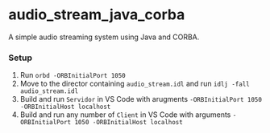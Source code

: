 # audio_stream_java_corba

A simple audio streaming system using Java and CORBA. 

### Setup

1. Run `orbd -ORBInitialPort 1050`
2. Move to the director containing `audio_stream.idl` and run `idlj -fall audio_stream.idl`
3. Build and run `Servidor` in VS Code with arugments `-ORBInitialPort 1050 -ORBInitialHost localhost`
4. Build and run any number of `Client` in VS Code with arguments `-ORBInitialPort 1050 -ORBInitialHost localhost`
